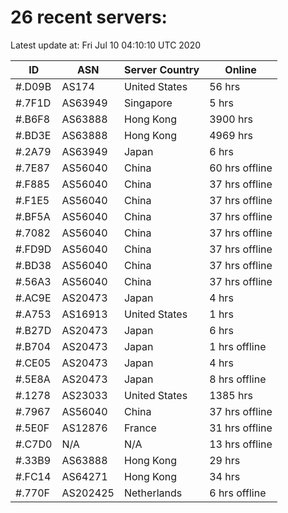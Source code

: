 # 26 recent servers:

Latest update at: Fri Jul 10 04:10:10 UTC 2020

| ID | ASN | Server Country | Online |
| -- | --- | -------------- | ------ |
| #.D09B | AS174 | United States | 56 hrs |
| #.7F1D | AS63949 | Singapore | 5 hrs |
| #.B6F8 | AS63888 | Hong Kong | 3900 hrs |
| #.BD3E | AS63888 | Hong Kong | 4969 hrs |
| #.2A79 | AS63949 | Japan | 6 hrs |
| #.7E87 | AS56040 | China | 60 hrs offline |
| #.F885 | AS56040 | China | 37 hrs offline |
| #.F1E5 | AS56040 | China | 37 hrs offline |
| #.BF5A | AS56040 | China | 37 hrs offline |
| #.7082 | AS56040 | China | 37 hrs offline |
| #.FD9D | AS56040 | China | 37 hrs offline |
| #.BD38 | AS56040 | China | 37 hrs offline |
| #.56A3 | AS56040 | China | 37 hrs offline |
| #.AC9E | AS20473 | Japan | 4 hrs |
| #.A753 | AS16913 | United States | 1 hrs |
| #.B27D | AS20473 | Japan | 6 hrs |
| #.B704 | AS20473 | Japan | 1 hrs offline |
| #.CE05 | AS20473 | Japan | 4 hrs |
| #.5E8A | AS20473 | Japan | 8 hrs offline |
| #.1278 | AS23033 | United States | 1385 hrs |
| #.7967 | AS56040 | China | 37 hrs offline |
| #.5E0F | AS12876 | France | 31 hrs offline |
| #.C7D0 | N/A | N/A | 13 hrs offline |
| #.33B9 | AS63888 | Hong Kong | 29 hrs |
| #.FC14 | AS64271 | Hong Kong | 34 hrs |
| #.770F | AS202425 | Netherlands | 6 hrs offline |

